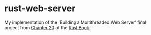# rust-web-server

My implementation of the 'Building a Multithreaded Web Server' final project from 
[Chapter 20](https://doc.rust-lang.org/book/ch20-00-final-project-a-web-server.html) 
of the [Rust Book](https://doc.rust-lang.org/book/).
